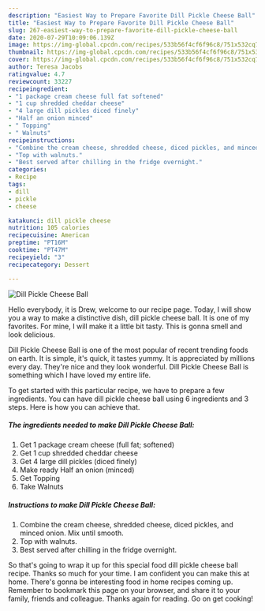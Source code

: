 ```yaml
---
description: "Easiest Way to Prepare Favorite Dill Pickle Cheese Ball"
title: "Easiest Way to Prepare Favorite Dill Pickle Cheese Ball"
slug: 267-easiest-way-to-prepare-favorite-dill-pickle-cheese-ball
date: 2020-07-29T10:09:06.139Z
image: https://img-global.cpcdn.com/recipes/533b56f4cf6f96c8/751x532cq70/dill-pickle-cheese-ball-recipe-main-photo.jpg
thumbnail: https://img-global.cpcdn.com/recipes/533b56f4cf6f96c8/751x532cq70/dill-pickle-cheese-ball-recipe-main-photo.jpg
cover: https://img-global.cpcdn.com/recipes/533b56f4cf6f96c8/751x532cq70/dill-pickle-cheese-ball-recipe-main-photo.jpg
author: Teresa Jacobs
ratingvalue: 4.7
reviewcount: 33227
recipeingredient:
- "1 package cream cheese full fat softened"
- "1 cup shredded cheddar cheese"
- "4 large dill pickles diced finely"
- "Half an onion minced"
- " Topping"
- " Walnuts"
recipeinstructions:
- "Combine the cream cheese, shredded cheese, diced pickles, and minced onion. Mix until smooth."
- "Top with walnuts."
- "Best served after chilling in the fridge overnight."
categories:
- Recipe
tags:
- dill
- pickle
- cheese

katakunci: dill pickle cheese 
nutrition: 105 calories
recipecuisine: American
preptime: "PT16M"
cooktime: "PT47M"
recipeyield: "3"
recipecategory: Dessert

---
```



![Dill Pickle Cheese Ball](https://img-global.cpcdn.com/recipes/533b56f4cf6f96c8/751x532cq70/dill-pickle-cheese-ball-recipe-main-photo.jpg)

Hello everybody, it is Drew, welcome to our recipe page. Today, I will show you a way to make a distinctive dish, dill pickle cheese ball. It is one of my favorites. For mine, I will make it a little bit tasty. This is gonna smell and look delicious.



Dill Pickle Cheese Ball is one of the most popular of recent trending foods on earth. It is simple, it's quick, it tastes yummy. It is appreciated by millions every day. They're nice and they look wonderful. Dill Pickle Cheese Ball is something which I have loved my entire life.


To get started with this particular recipe, we have to prepare a few ingredients. You can have dill pickle cheese ball using 6 ingredients and 3 steps. Here is how you can achieve that.

<!--inarticleads1-->

##### The ingredients needed to make Dill Pickle Cheese Ball:

1. Get 1 package cream cheese (full fat; softened)
1. Get 1 cup shredded cheddar cheese
1. Get 4 large dill pickles (diced finely)
1. Make ready Half an onion (minced)
1. Get  Topping
1. Take  Walnuts




<!--inarticleads2-->

##### Instructions to make Dill Pickle Cheese Ball:

1. Combine the cream cheese, shredded cheese, diced pickles, and minced onion. Mix until smooth.
1. Top with walnuts.
1. Best served after chilling in the fridge overnight.




So that's going to wrap it up for this special food dill pickle cheese ball recipe. Thanks so much for your time. I am confident you can make this at home. There's gonna be interesting food in home recipes coming up. Remember to bookmark this page on your browser, and share it to your family, friends and colleague. Thanks again for reading. Go on get cooking!
